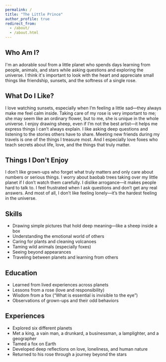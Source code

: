 ```yaml
---
permalink: /
title: "The Little Prince"
author_profile: true
redirect_from: 
  - /about/
  - /about.html
---
```


## Who Am I?

I'm an adorable soul from a little planet who spends days learning from people, animals, and stars while asking questions and exploring the universe. I think it's important to look with the heart and appreciate small things like friendship, sunsets, and the softness of a single rose.

## What Do I Like?

I love watching sunsets, especially when I’m feeling a little sad—they always make me feel calm inside. Taking care of my rose is very important to me; she may seem like an ordinary flower, but to me, she is unique in the whole universe. I enjoy drawing sheep, even if I’m not the best artist—it helps me express things I can’t always explain. I like asking deep questions and listening to the stories others have to share. Meeting new friends during my travels is one of the things I treasure most. And I especially love foxes who teach secrets about life, love, and the things that truly matter.

## Things I Don't Enjoy

I don’t like grown-ups who forget what truly matters and only care about numbers or serious things. I worry about baobab trees taking over my little planet if I don’t watch them carefully. I dislike arrogance—it makes people hard to talk to. I feel frustrated when I ask questions and don’t get any real answers. And most of all, I don’t like feeling lonely—it’s the hardest feeling in the universe.

## Skills

- Drawing simple pictures that hold deep meaning—like a sheep inside a box  
- Understanding the emotional world of others  
- Caring for plants and cleaning volcanoes  
- Taming wild animals (especially foxes)  
- Seeing beyond appearances  
- Traveling between planets and learning from others  

## Education

- Learned from lived experiences across planets  
- Lessons from a rose (love and responsibility)  
- Wisdom from a fox (“What is essential is invisible to the eye”)  
- Observations of grown-ups and their odd behaviors  

## Experiences

- Explored six different planets  
- Met a king, a vain man, a drunkard, a businessman, a lamplighter, and a geographer  
- Tamed a fox on Earth  
- Developed deep reflections on love, loneliness, and human nature  
- Returned to his rose through a journey beyond the stars  
